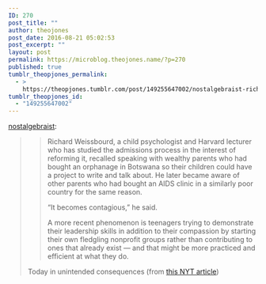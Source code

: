 ```yaml
---
ID: 270
post_title: ""
author: theojones
post_date: 2016-08-21 05:02:53
post_excerpt: ""
layout: post
permalink: https://microblog.theojones.name/?p=270
published: true
tumblr_theopjones_permalink:
  - >
    https://theopjones.tumblr.com/post/149255647002/nostalgebraist-richard-weissbourd-a-child
tumblr_theopjones_id:
  - "149255647002"
---
```

<p><a class="tumblr_blog" href="http://nostalgebraist.tumblr.com/post/149240042674">nostalgebraist</a>:</p>
<blockquote>
<blockquote>
<p>Richard Weissbourd, a child psychologist and Harvard lecturer who has studied the admissions process in the interest of reforming it, recalled speaking with wealthy parents who had bought an orphanage in Botswana so their children could have a project to write and talk about. He later became aware of other parents who had bought an AIDS clinic in a similarly poor country for the same reason.</p>
<p>“It becomes contagious,” he said.</p>
<p>A more recent phenomenon is teenagers trying to demonstrate their leadership skills in addition to their compassion by starting their own fledgling nonprofit groups rather than contributing to ones that already exist — and that might be more practiced and efficient at what they do.</p>
</blockquote>
<p>Today in unintended consequences (from <a href="http://www.nytimes.com/2016/08/14/opinion/sunday/to-get-to-harvard-go-to-haiti.html?_r=0">this NYT article</a>)</p>
</blockquote>